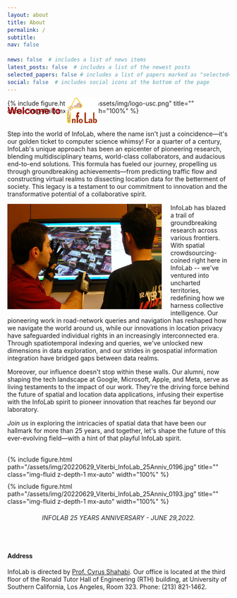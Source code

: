 ```yaml
---
layout: about
title: About
permalink: /
subtitle: 
nav: false

news: false  # includes a list of news items
latest_posts: false  # includes a list of the newest posts
selected_papers: false # includes a list of papers marked as "selected={true}"
social: false  # includes social icons at the bottom of the page
---
```


<div class="row">
  <div class="col-sm mt-2 mt-md-0" style="margin-bottom: 0px;">
  </div>
  <div class="col-sm mt-2 mt-md-0" style="margin-bottom: -50px; padding-top: 0px;">
   <div class="text-center">
        {% include figure.html path="/assets/img/logo-usc.png" title="" class="img-fluid mx-auto" width="100%" %}
    </div>
  </div>
</div>

<div style="display: flex; align-items: flex-end; margin-bottom: 10px;">
  <h2 style="color: #9e0000; margin-right: 10px;"><b>Welcome to</b></h2>
  <img src="/assets/img/infoLab-logo.png" alt="InfoLab Logo" class="img-fluid" style="width: 15%; margin-right: 10px;">
</div>


Step into the world of InfoLab, where the name isn't just a coincidence—it's our golden ticket to computer science whimsy! For a quarter of a century, InfoLab's unique approach has been an epicenter of pioneering research, blending multidisciplinary teams, world-class collaborators, and audacious end-to-end solutions. This formula has fueled our journey, propelling us through groundbreaking achievements—from predicting traffic flow and constructing virtual realms to dissecting location data for the betterment of society. This legacy is a testament to our commitment to innovation and the transformative potential of a collaborative spirit. 

<div style="float: left; margin-right: 20px; z-depth-1;">
    <img src="/assets/img/geodec.webp" width="350" height="auto">
</div>

InfoLab has blazed a trail of groundbreaking research across various frontiers. With spatial crowdsourcing-coined right here in InfoLab -- we've ventured into uncharted territories, redefining how we harness collective intelligence. Our pioneering work in road-network queries and navigation has reshaped how we navigate the world around us, while our innovations in location privacy have safeguarded individual rights in an increasingly interconnected era. Through spatiotemporal indexing and queries, we've unlocked new dimensions in data exploration, and our strides in geospatial information integration have bridged gaps between data realms.

Moreover, our influence doesn't stop within these walls. Our alumni, now shaping the tech landscape at Google, Microsoft, Apple, and Meta, serve as living testaments to the impact of our work. They're the driving force behind the future of spatial and location data applications, infusing their expertise with the InfoLab spirit to pioneer innovation that reaches far beyond our laboratory. 

*Join us* in exploring the intricacies of spatial data that have been our hallmark for more than 25 years, and together, let's shape the future of this ever-evolving field—with a hint of that playful InfoLab spirit.

<br>

<div class="row">
  <div class="col-sm mt-2 mt-md-0" style="margin-bottom: 10px;">
    <div class="text-left">
        {% include figure.html path="/assets/img/20220629_Viterbi_InfoLab_25Anniv_0196.jpg" title="" class="img-fluid z-depth-1 mx-auto" width="100%" %}
    </div>
  </div>
  <div class="col-sm mt-2 mt-md-0" style="margin-bottom: 0px;">
   <div class="text-center">
        {% include figure.html path="/assets/img/20220629_Viterbi_InfoLab_25Anniv_0193.jpg" title="" class="img-fluid z-depth-1 mx-auto" width="100%" %}
    </div>
  </div>
</div>
<figcaption style="text-align: center; color: #212529"><h6>INFOLAB 25 YEARS ANNIVERSARY - JUNE 29,2022.</h6></figcaption>


<br>

#### Address

InfoLab is directed by [Prof. Cyrus Shahabi](https://infolab.usc.edu/Shahabi/index.html). Our office is located at the third floor of the Ronald Tutor Hall of Engineering (RTH) building, at University of Southern California, Los Angeles, Room 323. Phone: (213) 821-1462.

